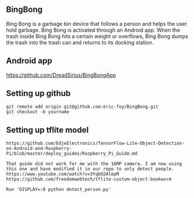 ## BingBong
Bing Bong is a garbage bin device that follows a person and helps the user hold garbage. Bing Bong is activated through an Android app. When the trash inside Bing Bong hits a certain weight or overflows, Bing Bong dumps the trash into the trash can and returns to its docking station.

## Android app
https://github.com/DreadSirius/BingBongApp

## Setting up github
    git remote add origin git@github.com:eric-foy/BingBong.git
    git checkout -b yourname
    
## Setting up tflite model
    https://github.com/EdjeElectronics/TensorFlow-Lite-Object-Detection-on-Android-and-Raspberry-Pi/blob/master/deploy_guides/Raspberry_Pi_Guide.md

    That guide did not work for me with the 16MP camera. I am now using this one and have modified it in our repo to only detect people.
    https://www.youtube.com/watch?v=3YqbO2AlepM
    https://github.com/freedomwebtech/tflite-custom-object-bookworm

    Run 'DISPLAY=:0 python detect_person.py'
